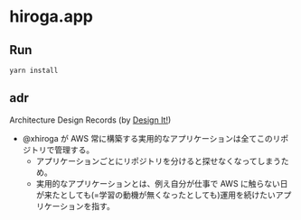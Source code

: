 # hiroga.app

## Run

```shell
yarn install
```

## adr

Architecture Design Records (by [Design It!](https://amzn.to/3e2bHUg))

- @xhiroga が AWS 常に構築する実用的なアプリケーションは全てこのリポジトリで管理する。
  - アプリケーションごとにリポジトリを分けると探せなくなってしまうため。
  - 実用的なアプリケーションとは、例え自分が仕事で AWS に触らない日が来たとしても(=学習の動機が無くなったとしても)運用を続けたいアプリケーションを指す。
